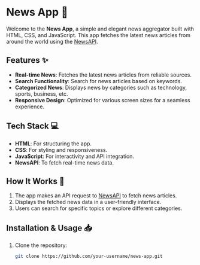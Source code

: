 # News App 📰

Welcome to the **News App**, a simple and elegant news aggregator built with HTML, CSS, and JavaScript. This app fetches the latest news articles from around the world using the [NewsAPI](https://newsapi.org/).

## Features ✨

- **Real-time News**: Fetches the latest news articles from reliable sources.
- **Search Functionality**: Search for news articles based on keywords.
- **Categorized News**: Displays news by categories such as technology, sports, business, etc.
- **Responsive Design**: Optimized for various screen sizes for a seamless experience.

## Tech Stack 💻

- **HTML**: For structuring the app.
- **CSS**: For styling and responsiveness.
- **JavaScript**: For interactivity and API integration.
- **NewsAPI**: To fetch real-time news data.

## How It Works 🚀

1. The app makes an API request to [NewsAPI](https://newsapi.org/) to fetch news articles.
2. Displays the fetched news data in a user-friendly interface.
3. Users can search for specific topics or explore different categories.

## Installation & Usage 📥

1. Clone the repository:
   ```bash
   git clone https://github.com/your-username/news-app.git
